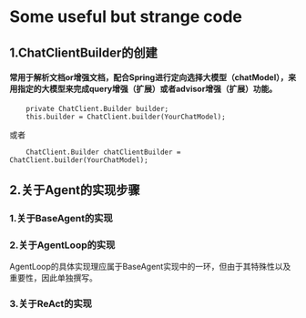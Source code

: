 # Some useful but strange code&#xA;

## 1.ChatClientBuilder的创建
#### 常用于解析文档or增强文档，配合Spring进行定向选择大模型（chatModel），来用指定的大模型来完成query增强（扩展）或者advisor增强（扩展）功能。
```
    private ChatClient.Builder builder;
    this.builder = ChatClient.builder(YourChatModel);
```
或者
```
    ChatClient.Builder chatClientBuilder = ChatClient.builder(YourChatModel);
```

## 2.关于Agent的实现步骤

### 1.关于BaseAgent的实现

### 2.关于AgentLoop的实现
AgentLoop的具体实现理应属于BaseAgent实现中的一环，但由于其特殊性以及重要性，因此单独撰写。


### 3.关于ReAct的实现